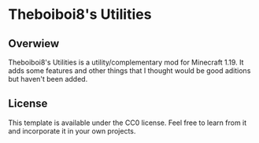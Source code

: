 # Theboiboi8's Utilities

## Overwiew

Theboiboi8's Utilities is a utility/complementary mod for Minecraft 1.19. It adds some features and other things that I thought would be good aditions but haven't been added.

## License

This template is available under the CC0 license. Feel free to learn from it and incorporate it in your own projects.
